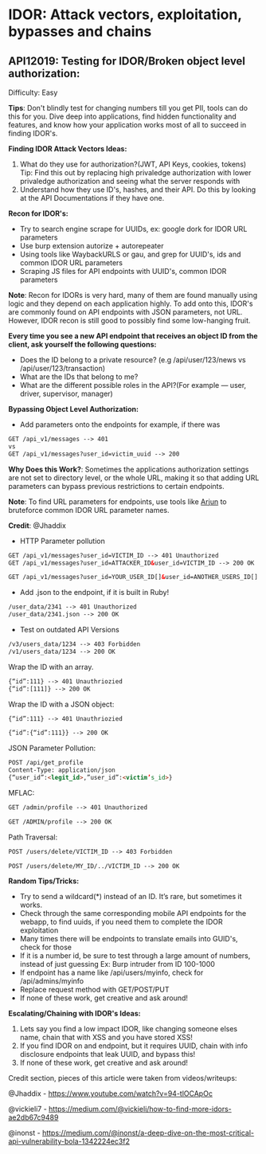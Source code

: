 # IDOR: Attack vectors, exploitation, bypasses and chains

## API12019: Testing for IDOR/Broken object level authorization:

Difficulty: Easy 

**Tips**: Don't blindly test for changing numbers till you get PII, tools can do this for you. Dive deep into applications, find hidden functionality and features, and know how your application works most of all to succeed in finding IDOR's.

**Finding IDOR Attack Vectors Ideas:**

1. What do they use for authorization?(JWT, API Keys, cookies, tokens) Tip: Find this out by replacing high privaledge authorization with lower privaledge authorization and seeing what the server responds with
2. Understand how they use ID's, hashes, and their API. Do this by looking at the API Documentations if they have one.

**Recon for IDOR's:**

- Try to search engine scrape for UUIDs, ex: google dork for IDOR URL parameters
- Use burp extension autorize + autorepeater
- Using tools like WaybackURLS or gau, and grep for UUID's, ids and common IDOR URL parameters
- Scraping JS files for API endpoints with UUID's, common IDOR parameters

**Note**: Recon for IDORs is very hard, many of them are found manually using logic and they depend on each application highly. To add onto this, IDOR's are commonly found on API endpoints with JSON parameters, not URL. However, IDOR recon is still good to possibly find some low-hanging fruit.

**Every time you see a new API endpoint that receives an object ID from the client, ask yourself the following questions:**

- Does the ID belong to a private resource? (e.g /api/user/123/news vs  /api/user/123/transaction)
- What are the IDs that belong to me?
- What are the different possible roles in the API?(For example — user, driver, supervisor, manager)

**Bypassing Object Level Authorization:**

- Add parameters onto the endpoints for example, if there was

```html
GET /api_v1/messages --> 401
vs 
GET /api_v1/messages?user_id=victim_uuid --> 200
```

**Why Does this Work?**: Sometimes the applications authorization settings are not set to directory level, or the whole URL, making it so that adding URL parameters can bypass previous restrictions to certain endpoints. 

**Note**: To find URL parameters for endpoints, use tools like [Arjun](https://github.com/s0md3v/Arjun) to bruteforce common IDOR URL parameter names.

**Credit**: @Jhaddix

- HTTP Parameter pollution

```html
GET /api_v1/messages?user_id=VICTIM_ID --> 401 Unauthorized
GET /api_v1/messages?user_id=ATTACKER_ID&user_id=VICTIM_ID --> 200 OK

GET /api_v1/messages?user_id=YOUR_USER_ID[]&user_id=ANOTHER_USERS_ID[]
```

- Add .json to the endpoint, if it is built in Ruby!

```html
/user_data/2341 --> 401 Unauthorized
/user_data/2341.json --> 200 OK
```

- Test on outdated API Versions

```html
/v3/users_data/1234 --> 403 Forbidden
/v1/users_data/1234 --> 200 OK
```

Wrap the ID with an array.

```html
{“id”:111} --> 401 Unauthriozied
{“id”:[111]} --> 200 OK
```

Wrap the ID with a JSON object:

```html
{“id”:111} --> 401 Unauthriozied

{“id”:{“id”:111}} --> 200 OK
```

JSON Parameter Pollution:

```html
POST /api/get_profile
Content-Type: application/json
{“user_id”:<legit_id>,”user_id”:<victim’s_id>}
```

MFLAC:

```html
GET /admin/profile --> 401 Unauthorized

GET /ADMIN/profile --> 200 OK
```

Path Traversal:

```html
POST /users/delete/VICTIM_ID --> 403 Forbidden

POST /users/delete/MY_ID/../VICTIM_ID --> 200 OK
```

**Random Tips/Tricks:**

- Try to send a wildcard(*) instead of an ID. It’s rare, but sometimes it works.
- Check through the same corresponding mobile API endpoints for the webapp, to find uuids, if you need them to complete the IDOR exploitation
- Many times there will be endpoints to translate emails into GUID's, check for those
- If it is a number id, be sure to test through a large amount of numbers, instead of just guessing Ex: Burp intruder from ID 100-1000
- If endpoint has a name like /api/users/myinfo, check for /api/admins/myinfo
- Replace request method with GET/POST/PUT
- If none of these work, get creative and ask around!

**Escalating/Chaining with IDOR's Ideas:**

1.  Lets say you find a low impact IDOR, like changing someone elses name, chain that with XSS and you have stored XSS!
2. If you find IDOR on and endpoint, but it requires UUID, chain with info disclosure endpoints that leak UUID, and bypass this!
3. If none of these work, get creative and ask around!

Credit section, pieces of this article were taken from videos/writeups:

@Jhaddix - https://www.youtube.com/watch?v=94-tlOCApOc

@vickieli7 - https://medium.com/@vickieli/how-to-find-more-idors-ae2db67c9489

@inonst - https://medium.com/@inonst/a-deep-dive-on-the-most-critical-api-vulnerability-bola-1342224ec3f2
